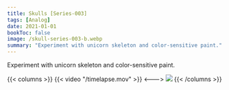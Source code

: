 ```yaml
---
title: Skulls [Series-003]
tags: [Analog]
date: 2021-01-01
bookToc: false
image: /skull-series-003-b.webp
summary: "Experiment with unicorn skeleton and color-sensitive paint."
---
```

Experiment with unicorn skeleton and color-sensitive paint.

{{< columns >}}
{{< video "/timelapse.mov" >}}
<--->
![](/skull-series-003-a.webp)
{{< /columns >}}


